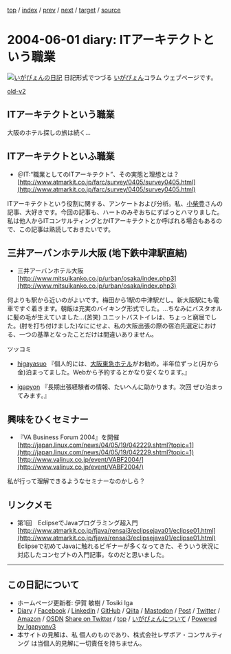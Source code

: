 [top](../index.html) 
 / [index](index.html) 
 / [prev](ig040531.html) 
 / [next](ig040602.html) 
 / [target](https://www.igapyon.jp/igapyon/diary/2004/ig040601.html) 
 / [source](https://github.com/igapyon/diary/blob/master/2004/ig040601.src.md) 

2004-06-01 diary: ITアーキテクトという職業
=====================================================================================================
[![いがぴょんの日記](https://www.igapyon.jp/igapyon/diary/images/iga202308_256.jpg "いがぴょん")](https://www.igapyon.jp/igapyon/diary/memo/memoigapyon.html) 日記形式でつづる [いがぴょん](https://www.igapyon.jp/igapyon/diary/memo/memoigapyon.html)コラム ウェブページです。

[old-v2](ig040601-orig.html)

## ITアーキテクトという職業

大阪のホテル探しの旅は続く…


## ITアーキテクトといふ職業

* ＠IT:“職業としてのITアーキテクト”、その実態と理想とは？
  [http://www.atmarkit.co.jp/farc/survey/0405/survey0405.html](http://www.atmarkit.co.jp/farc/survey/0405/survey0405.html)

ITアーキテクトという役割に関する、アンケートおよび分析。私、[小柴豊](http://www.atmarkit.co.jp/aboutus/staff/koshiba/koshiba.html)さんの記事、大好きです。今回の記事も、ハートのみぞおちにずばっとハマりました。私は他人からITコンサルティングとかITアーキテクトとか呼ばれる場合もあるので、この記事は熟読しておきたいです。

## 三井アーバンホテル大阪 (地下鉄中津駅直結)

* 三井アーバンホテル大阪
  [http://www.mitsuikanko.co.jp/urban/osaka/index.php3](http://www.mitsuikanko.co.jp/urban/osaka/index.php3)

何よりも駅から近いのがよいです。梅田から1駅の中津駅だし。新大阪駅にも電車ですぐ着きます。朝飯は充実のバイキング形式でした。…ちなみにバスタオルに髪の毛が生えていました…(苦笑) ユニットバストイレは、ちょっと窮屈でした。(肘を打ち付けました)なににせよ、私の大阪出張の際の宿泊先選定における、一つの基準となったことだけは間違いありません。

ツッコミ

* [higayasuo](http://d.hatena.ne.jp/higayasuo/) 『個人的には、[大阪東急ホテル](http://www.tokyuhotels.co.jp/ja/TH/TH_OSAKA/index.shtml)がお勧め。半年位ずっと(月から金)泊まってました。Webから予約するとかなり安くなります。』
  
* [igapyon](http://d.hatena.ne.jp/igapyon/) 『長期出張経験者の情報、たいへんに助かります。次回 ぜひ泊まってみます。』

## 興味をひくセミナー

* 『VA Business Forum 2004』を開催
  [http://japan.linux.com/news/04/05/19/042229.shtml?topic=1](http://japan.linux.com/news/04/05/19/042229.shtml?topic=1)
  [http://www.valinux.co.jp/event/VABF2004/](http://www.valinux.co.jp/event/VABF2004/)

私が行って理解できるようなセミナーなのかしら？

## リンクメモ

* 第1回　EclipseでJavaプログラミング超入門
  [http://www.atmarkit.co.jp/fjava/rensai3/eclipsejava01/eclipse01.html](http://www.atmarkit.co.jp/fjava/rensai3/eclipsejava01/eclipse01.html)
  Eclipseで初めてJavaに触れるビギナーが多くなってきた、そういう状況に対応したコンセプトの入門記事。なのだと思いました。


----------------------------------------------------------------------------------------------------

## この日記について

* ホームページ更新者: 伊賀 敏樹 / Tosiki Iga
* [Diary](https://www.igapyon.jp/igapyon/diary/) / [Facebook](https://www.facebook.com/igapyon) / [LinkedIn](https://www.linkedin.com/in/toshikiiga) / [GitHub](https://github.com/igapyon) / [Qiita](https://qiita.com/igapyon) / [Mastodon](https://social.vivaldi.net/@igapyon) / [Post](https://post.news/igapyon) / [Twitter](https://twitter.com/ToshikiIga) / [Amazon](https://www.amazon.co.jp/%E4%BC%8A%E8%B3%80-%E6%95%8F%E6%A8%B9/e/B004LTQWCQ) / [OSDN](https://ja.osdn.net/users/iga/)
[Share on Twitter](https://twitter.com/intent/tweet?hashtags=igapyon%2Cdiary%2C%E3%81%84%E3%81%8C%E3%81%B4%E3%82%87%E3%82%93&text=IT%E3%82%A2%E3%83%BC%E3%82%AD%E3%83%86%E3%82%AF%E3%83%88%E3%81%A8%E3%81%84%E3%81%86%E8%81%B7%E6%A5%AD&url=https%3A%2F%2Fwww.igapyon.jp%2Figapyon%2Fdiary%2F2004%2Fig040601.html) / [top](../index.html) / [いがぴょんについて](https://www.igapyon.jp/igapyon/diary/memo/memoigapyon.html) / [Powered by Igapyonv3](https://github.com/igapyon/igapyonv3)
* 本サイトの見解は、私 個人のものであり、株式会社レザボア・コンサルティング は当個人的見解に一切責任を持ちません。 
